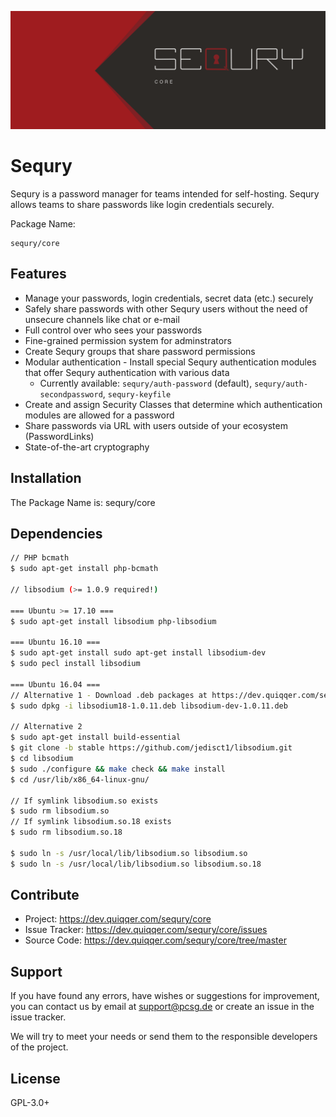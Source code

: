 ![Sequry](bin/images/Readme.png)

Sequry
========

Sequry is a password manager for teams intended for self-hosting. Sequry allows teams to share passwords like login credentials securely.

Package Name:

    sequry/core


Features
--------

* Manage your passwords, login credentials, secret data (etc.) securely
* Safely share passwords with other Sequry users without the need of unsecure channels like chat or e-mail
* Full control over who sees your passwords
* Fine-grained permission system for adminstrators
* Create Sequry groups that share password permissions
* Modular authentication - Install special Sequry authentication modules that offer Sequry authentication with various data
  * Currently available: `sequry/auth-password` (default), `sequry/auth-secondpassword`, `sequry-keyfile`
* Create and assign Security Classes that determine which authentication modules are allowed for a password
* Share passwords via URL with users outside of your ecosystem (PasswordLinks)
* State-of-the-art cryptography

Installation
------------
The Package Name is: sequry/core

Dependencies
------------
```bash
// PHP bcmath
$ sudo apt-get install php-bcmath

// libsodium (>= 1.0.9 required!)

=== Ubuntu >= 17.10 ===
$ sudo apt-get install libsodium php-libsodium

=== Ubuntu 16.10 ===
$ sudo apt-get install sudo apt-get install libsodium-dev
$ sudo pecl install libsodium

=== Ubuntu 16.04 ===
// Alternative 1 - Download .deb packages at https://dev.quiqqer.com/sequry/core/wikis/libsodium-16.04
$ sudo dpkg -i libsodium18-1.0.11.deb libsodium-dev-1.0.11.deb

// Alternative 2
$ sudo apt-get install build-essential
$ git clone -b stable https://github.com/jedisct1/libsodium.git
$ cd libsodium
$ sudo ./configure && make check && make install
$ cd /usr/lib/x86_64-linux-gnu/

// If symlink libsodium.so exists
$ sudo rm libsodium.so
// If symlink libsodium.so.18 exists
$ sudo rm libsodium.so.18

$ sudo ln -s /usr/local/lib/libsodium.so libsodium.so
$ sudo ln -s /usr/local/lib/libsodium.so libsodium.so.18
```

Contribute
----------
- Project: https://dev.quiqqer.com/sequry/core
- Issue Tracker: https://dev.quiqqer.com/sequry/core/issues
- Source Code: https://dev.quiqqer.com/sequry/core/tree/master

Support
-------
If you have found any errors, have wishes or suggestions for improvement,
you can contact us by email at support@pcsg.de or create an issue in the issue tracker.

We will try to meet your needs or send them to the responsible developers
of the project.

License
-------
GPL-3.0+